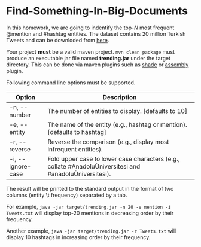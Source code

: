 # Find-Something-In-Big-Documents

In this homework, we are going to indentify the top-*N* most frequent @mention and #hashtag entities. 
The dataset contains 20 million Turkish Tweets and can be downloded from [here](http://www.kemik.yildiz.edu.tr/data/File/20milyontweet.rar).

Your project **must** be a valid maven project. `mvn clean package` must produce an executable jar file named **trending.jar** under the target directory.
This can be done via maven plugins such as [shade](https://maven.apache.org/plugins/maven-shade-plugin) or [assembly](https://maven.apache.org/plugins/maven-assembly-plugin) plugin.

Following command line options must be supported. 

Option | Description
------------ | -------------
-n, --number | The number of entities to display. [defaults to 10]
-e, --entity | The name of the entity (e.g., hashtag or mention). [defaults to hashtag]
-r, --reverse | Reverse the comparison (e.g., display most infrequent entities).
-i, --ignore-case |	Fold upper case to lower case characters (e.g., collate #AnadoluÜniversitesi and #anadoluÜniversitesi).

The result will be printed to the standard output in the format of two columns (entity \t frequency) separated by a tab.

For example, `java -jar target/trending.jar -n 20 -e mention -i Tweets.txt` will display top-20 mentions in decreasing order by their frequency.

Another example, `java -jar target/trending.jar -r Tweets.txt` will display 10 hashtags in increasing order by their frequency.
